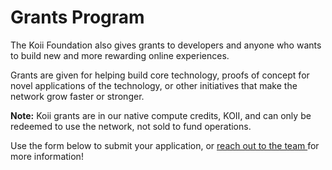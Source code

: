# Grants Program

The Koii Foundation also gives grants to developers and anyone who wants to build new and more rewarding online experiences.&#x20;

Grants are given for helping build core technology, proofs of concept for novel applications of the technology, or other initiatives that make the network grow faster or stronger.

**Note:** Koii grants are in our native compute credits, KOII, and can only be redeemed to use the network, not sold to fund operations.&#x20;

Use the form below to submit your application, or [reach out to the team ](mailto:hello@koii.network)for more information!

<!-- {% embed url="https://share.hsforms.com/1_HHcmivaTDaI9O1gX3DZngc20dg" %}

[My Portfolio](https://share.hsforms.com/1_HHcmivaTDaI9O1gX3DZngc20dg) -->
